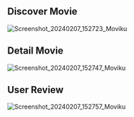 ## Discover Movie
![Screenshot_20240207_152723_Moviku](https://github.com/Rizqanmr/Moviku/assets/45690865/3479aa1b-f0f6-4dff-955e-d93d9aa85c8d)

## Detail Movie
![Screenshot_20240207_152747_Moviku](https://github.com/Rizqanmr/Moviku/assets/45690865/709f00d6-65a0-4ac9-a375-100d7dc50f7e)

## User Review
![Screenshot_20240207_152757_Moviku](https://github.com/Rizqanmr/Moviku/assets/45690865/db15118d-cba8-4702-8e8b-bf0bc7f8c282)

